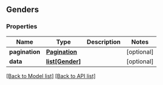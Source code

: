 ## Genders

### Properties
Name | Type | Description | Notes
------------ | ------------- | ------------- | -------------
**pagination** | [**Pagination**](#Pagination) |  | [optional] 
**data** | [**list[Gender]**](#Gender) |  | [optional] 

[[Back to Model list]](#documentation-for-models) [[Back to API list]](#documentation-for-api-endpoints)


